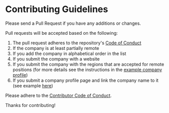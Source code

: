 # Contributing Guidelines

Please send a Pull Request if you have any additions or changes.

Pull requests will be accepted based on the following:

1. The pull request adheres to the repository's [Code of Conduct](/CODE_OF_CONDUCT.md)
1. If the company is at least partially remote
1. If you add the company in alphabetical order in the list
1. If you submit the company with a website
1. If you submit the company with the regions that are accepted for remote positions (for more details see the instructions in the [example company profile](/company-profiles/example.md))
1. If you submit a company profile page and link the company name to it (see example [here](/company-profiles/example.md#region))

Please adhere to the [Contributor Code of Conduct](CODE_OF_CONDUCT.md).

Thanks for contributing!
